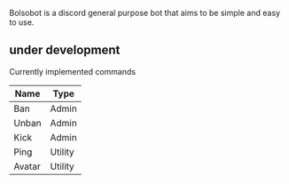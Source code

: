 Bolsobot is a discord general purpose bot that aims to be simple and easy to use. 
## under development
Currently implemented commands

| Name | Type |
|------|------|
|Ban | Admin |
|Unban | Admin
|Kick | Admin |
|Ping | Utility |
|Avatar | Utility |
